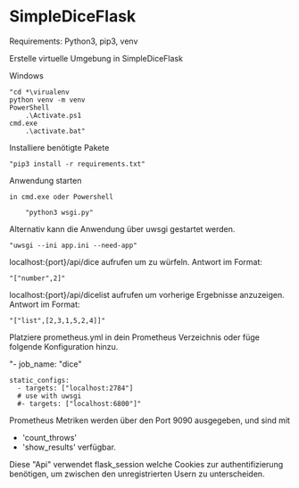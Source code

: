 # SimpleDiceFlask

Requirements: Python3, pip3, venv

Erstelle virtuelle Umgebung in SimpleDiceFlask

Windows

    "cd *\virualenv
    python venv -m venv
    PowerShell
        .\Activate.ps1
    cmd.exe
        .\activate.bat"

Installiere benötigte Pakete

    "pip3 install -r requirements.txt"

Anwendung starten

    in cmd.exe oder Powershell 
    
        "python3 wsgi.py"
	
Alternativ kann die Anwendung über uwsgi gestartet werden.

	"uwsgi --ini app.ini --need-app"
	

localhost:{port}/api/dice aufrufen um zu würfeln.
	Antwort im Format: 
	
	"["number",2]"

localhost:{port}/api/dicelist aufrufen um vorherige Ergebnisse anzuzeigen.
	Antwort im Format: 
	
	"["list",[2,3,1,5,2,4]]"

Platziere prometheus.yml in dein Prometheus Verzeichnis oder füge folgende Konfiguration hinzu.

"- job_name: "dice"

    static_configs:
      - targets: ["localhost:2784"]
      # use with uwsgi
      #- targets: ["localhost:6800"]"

Prometheus Metriken werden über den Port 9090 ausgegeben,
und sind mit 
- 'count_throws'
- 'show_results'
verfügbar.


Diese "Api" verwendet flask_session welche Cookies zur authentifizierung benötigen, um zwischen den unregistrierten Usern zu unterscheiden.




